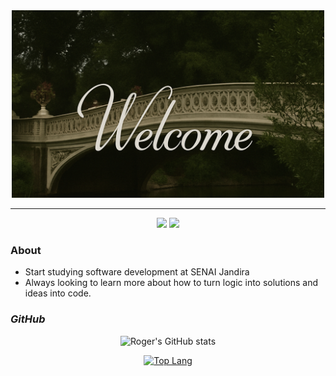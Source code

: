 <div align="center">
  <img src="./img/bg.png" style="width:500px; height:300px; object-fit: cover;">
</div>


---

<div align="center">
<a href="www.linkedin.com/in/rogerrib/" target="_blank"><img src="https://img.shields.io/badge/-Linkedin?style=flat&logoColor=white&label=LINKEDIN&labelColor=blue&color=blue"></a>
<a href="cjo.rogerribeiro@gmail.com" target="_blank"><img src="https://img.shields.io/badge/-Gmail?style=flat&logo=gmail&logoColor=white&logoSize=auto&label=GMAIL&labelColor=%23a50000&color=%23a50000"></a>
</div>

### **About**
- Start studying software development at SENAI Jandira
- Always looking to learn more about how to turn logic into solutions and ideas into code.

  
### *GitHub*
<div style="display: inline_block" align="center">

![Roger's GitHub stats](https://github-readme-stats.vercel.app/api?username=rogeriosrib&show_icons=true&theme=synthwave)

[![Top Lang](https://github-readme-stats.vercel.app/api/top-langs/?username=rogeriosrib&theme=synthwave)](https://github.com/rogeriosrib/github-readme-stats)



</div>